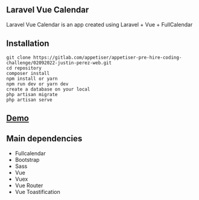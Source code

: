 ## Laravel Vue Calendar

Laravel Vue Calendar is an app created using Laravel + Vue + FullCalendar

## Installation

```
git clone https://gitlab.com/appetiser/appetiser-pre-hire-coding-challenge/02092022-justin-perez-web.git
cd repository
composer install
npm install or yarn
npm run dev or yarn dev
create a database on your local
php artisan migrate
php artisan serve
```

## <a href="https://laravel-vue-calendar.herokuapp.com/">Demo</a>

## Main dependencies

<ul> 
  <li>Fullcalendar</li>
  <li>Bootstrap</li>
  <li>Sass</li>
  <li>Vue</li>
  <li>Vuex</li>
  <li>Vue Router</li>
  <li>Vue Toastification</li>
</ul>
